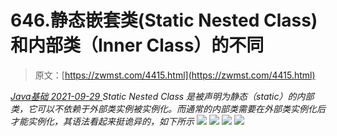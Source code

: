 <!--yml
category: 未分类
date: 0001-01-01 00:00:00
-->

# 646.静态嵌套类(Static Nested Class)和内部类（Inner Class）的不同

> 原文：[https://zwmst.com/4415.html](https://zwmst.com/4415.html)

   [ *Java基础* ](https://zwmst.com/java%e5%9f%ba%e7%a1%80)*[ <time datetime="2021-09-30T00:35:35+08:00"> 2021-09-29 </time> ](https://zwmst.com/4415.html)  Static Nested Class 是被声明为静态（static）的内部类，它可以不依赖于外部类实例被实例化。而通常的内部类需要在外部类实例化后才能实例化，其语法看起来挺诡异的，如下所示
![](img/d92f61d8e868e239ed5cfc7c558c8e60.png)
![](img/ce803e807bfbf491d6ccaec95bd092d3.png)
![](img/6e2967cc05b59449b538a7f6512d3ad1.png)
![](img/978df71e7c52cadf7a9f4c739860344b.png)*